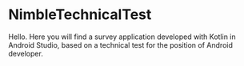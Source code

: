 # NimbleTechnicalTest
Hello. Here you will find a survey application developed with Kotlin in Android Studio, based on a technical test for the position of Android developer.
